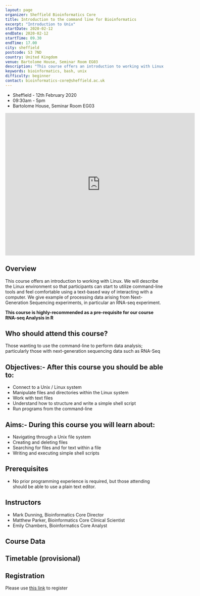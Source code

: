 ```yaml
---
layout: page
organizer: Sheffield Bioinformatics Core
title: Introduction to the command line for Bioinformatics
excerpt: "Introduction to Unix"
startDate: 2020-02-12
endDate: 2020-02-12
startTime: 09.30
endTime: 17.00
city: sheffield
postcode: S3 7ND
country: United Kingdom
venue: Bartolome House, Seminar Room EG03
description: "This course offers an introduction to working with Linux. We will describe the Linux environment so that participants can start to utilize command-line tools and feel comfortable using a text-based way of interacting with a computer. We will use a case study of dealing with next-generation sequencing data"
keywords: bioinformatics, bash, unix
difficulty: beginner
contact: bioinformatics-core@sheffield.ac.uk
---
```


- Sheffield - 12th February 2020
- 09:30am - 5pm
- Bartolome House, Seminar Room EG03

<iframe src="https://www.google.com/maps/embed?pb=!1m18!1m12!1m3!1d2379.7131045742876!2d-1.4909138841601246!3d53.38418257998699!2m3!1f0!2f0!3f0!3m2!1i1024!2i768!4f13.1!3m3!1m2!1s0x4879788327d13c2b%3A0x76151ebce3e59f6!2sBartolom%C3%A9%20House%2C%20Sheffield!5e0!3m2!1sen!2suk!4v1573134957379!5m2!1sen!2suk" width="600" height="450" frameborder="0" style="border:0;" allowfullscreen=""></iframe>

## Overview

This course offers an introduction to working with Linux. We will describe the Linux environment so that participants can start to utilize command-line tools and feel comfortable using a text-based way of interacting with a computer. We give example of processing data arising from Next-Generation Sequencing experiments, in particular an RNA-seq experiment.

**This course is highly-recommended as a pre-requisite for our course RNA-seq Analysis in R**

## Who should attend this course?

Those wanting to use the command-line to perform data analysis; particularly those with next-generation sequencing data such as RNA-Seq

## Objectives:- After this course you should be able to:

- Connect to a Unix / Linux system
- Manipulate files and directories within the Linux system
- Work with text files
- Understand how to structure and write a simple shell script
- Run programs from the command-line

## Aims:- During this course you will learn about:

- Navigating through a Unix file system
- Creating and deleting files
- Searching for files and for text within a file
- Writing and executing simple shell scripts


## Prerequisites

- No prior programming experience is required, but those attending should be able to use a plain text editor.

## Instructors

- Mark Dunning, Bioinformatics Core Director
- Matthew Parker, Bioinformatics Core Clinical Scientist
- Emily Chambers, Bioinformatics Core Analyst

## Course Data


## Timetable (provisional)


## Registration 

Please use [this link](https://onlineshop.shef.ac.uk/conferences-and-events/faculty-of-medicine-dentistry-and-health/neuroscience/introduction-to-the-command-line-for-bioinformatics-12th-feburary-2020) to register
